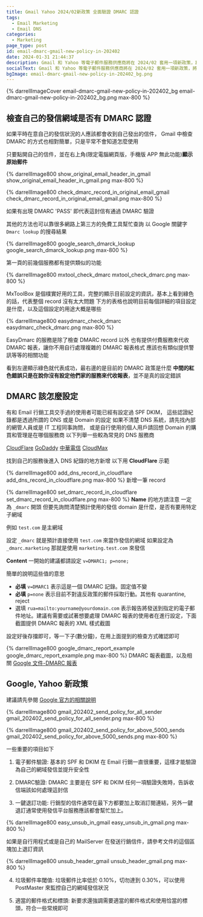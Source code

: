 ```yaml
---
title: Gmail Yahoo 2024/02新政策 全面驗證 DMARC 認證
tags:
  - Email Marketing
  - Email DNS
categories:
  - Marketing
page_type: post
id: email-dmarc-gmail-new-policy-in-202402
date: 2024-01-31 21:44:37
description: Gmail 和 Yahoo 等電子郵件服務供應商將在 2024/02 套用一項新政策，將會對所有在發行銷郵件的網域驗證是否有正確的 DMARC 政策，如何檢查自己的網域是否已經有設定 DMARC 和參考其他相關規定。此對象包含使用第三方電子郵件服務如 MailChimp 等網域或是自行架設電子郵件 Server和仰賴 Amazon SES 等所有用戶
socialText: Gmail 和 Yahoo 等電子郵件服務供應商將在 2024/02 套用一項新政策，將會對所有在發行銷郵件的網域驗證是否有正確的 DMARC 政策
bgImage: email-dmarc-gmail-new-policy-in-202402_bg.png
---
```


{% darrellImageCover email-dmarc-gmail-new-policy-in-202402_bg email-dmarc-gmail-new-policy-in-202402_bg.png max-800 %}

## 檢查自己的發信網域是否有 DMARC 認證

如果平時在意自己的發信狀況的人應該都會收到自己發出的信件，
Gmail 中檢查 DMARC 的方式也相對簡單，只是平常不會知道怎麼使用

只要點開自己的信件，並在右上角(限定電腦網頁版，手機版 APP 無此功能)**顯示原始郵件**


{% darrellImage800 show_original_email_header_in_gmail show_original_email_header_in_gmail.png max-800 %}

{% darrellImage800 check_dmarc_record_in_original_email_gmail check_dmarc_record_in_original_email_gmail.png max-800 %}

如果有出現 DMARC 'PASS' 即代表這封信有通過 DMARC 驗證

其他的方法也可以靠很多網路上第三方的免費工具幫忙查詢
以 Google 關鍵字 `Dmarc lookup` 的搜尋結果

{% darrellImage800 google_search_dmarck_lookup google_search_dmarck_lookup.png max-800 %}

第一頁的前幾個服務都有提供類似的功能

{% darrellImage800 mxtool_check_dmarc mxtool_check_dmarc.png max-800 %}

MxToolBox 是個樸實好用的工具，完整的顯示目前設定的資訊，基本上看到綠色的話，代表整個 record 沒有太大問題
下方的表格也說明目前每個詳細的項目設定是什麼，以及這個設定的用途大概是哪些

{% darrellImage800 easydmarc_check_dmarc easydmarc_check_dmarc.png max-800 %}

EasyDmarc 的服務是除了檢查 DMARC record 以外
也有提供付費服務來代收 DMARC 報表，讓你不用自行處理複雜的 DMARC 報表格式
應該也有類似提供警訊等等的相關功能

看到左邊顯示綠色就代表成功，最右邊的是目前的 DMARC 政策是什麼
**中間的紅色錯誤只是在說你沒有設定他們家的服務來代收報表**，並不是真的設定錯誤

## DMARC 該怎麼設定

有和 Email 行銷工具交手過的使用者可能已經有設定過 SPF DKIM，
這些認證紀錄都是透過所謂的 DNS 或是 Domain 的設定
如果不清楚 DNS 系統，請先找內部的網管人員或是 IT 工程同事詢問，
或是自行使用的個人用戶請回想 Domain 的購買和管理是在哪個服務商
以下列舉一些較為常見的 DNS 服務商

[CloudFlare](https://dash.cloudflare.com/login)
[GoDaddy](https://tw.godaddy.com/)
[中華電信](https://dnmgt.hinet.net/DNShosting/dns_pro_c2/login.php)
[CloudMax](https://www.cloudmax.com.tw/#)

找到自己的服務後進入 DNS 紀錄的地方新增
以下用 **CloudFlare** 示範

{% darrellImage800 add_dns_record_in_cloudflare add_dns_record_in_cloudflare.png max-800 %}
新增一筆 record

{% darrellImage800 set_dmarc_record_in_cloudflare set_dmarc_record_in_cloudflare.png max-800 %}
**Name** 的地方請注意
一定為 `_dmarc` 開頭
但要先詢問清楚預計使用的發信 domain 是什麼，是否有要用特定子網域

例如
`test.com` 是主網域

設定 `_dmarc` 就是預計直接使用 `test.com` 來當作發信的網域
如果設定為 `_dmarc.marketing` 那就是使用 `marketing.test.com` 來發信

**Content**
一開始的建議都請設定
`v=DMARC1; p=none;`

簡單的說明這些值的意思
- **必填** `v=DMARC1` 表示這是一個 DMARC 記錄。固定值不變
- **必填** `p=none` 表示目前不對違反政策的郵件採取行動。其他有 quarantine, reject
- 選填 `rua=mailto:yourname@yourdomain.com` 表示報告將發送到指定的電子郵件地址。建議有需要或試著想要處理 DMARC 報表的使用者在進行設定，下面截圖提供 DMARC 報表的 XML 樣式截圖

設定好後存擋即可，等一下子(數分鐘)，在用上面提到的檢查方式確認即可


{% darrellImage800 google_dmarc_report_example google_dmarc_report_example.png max-800 %}
DMARC 報表截圖，以及相關 [Google 文件-DMARC 報表](https://support.google.com/a/answer/10032472?hl=zh-Hant#zippy=%2Cdmarc-%E5%A0%B1%E8%A1%A8%E7%AF%84%E4%BE%8B-%E5%8E%9F%E5%A7%8B-xml-%E6%A0%BC%E5%BC%8F)

## Google, Yahoo 新政策

建議請先參閱 [Google 官方的相關說明](https://support.google.com/a/answer/81126?hl=zh-Hant)

{% darrellImage800 gmail_202402_send_policy_for_all_sender gmail_202402_send_policy_for_all_sender.png max-800 %}

{% darrellImage800 gmail_202402_send_policy_for_above_5000_sends gmail_202402_send_policy_for_above_5000_sends.png max-800 %}

一些重要的項目如下

1. 電子郵件驗證: 基本的 SPF 和 DKIM 在 Email 行銷一直很重要，這樣才能驗證為自己的網域發信並提升安全性

2. DMARC驗證: DMARC 主要是在 SPF 和 DKIM 任何一項驗證失敗時，告訴收信端該如何處理這封信

3. 一鍵退訂功能: 行銷型的信件通常在最下方都要加上取消訂閱連結，另外一鍵退訂通常使用發信平台服務應該都會幫忙加上。

{% darrellImage800 easy_unsub_in_gmail easy_unsub_in_gmail.png max-800 %}

如果是自行用程式或是自己的 MailServer 在發送行銷信件，請參考文件的這個區塊加上退訂資訊

{% darrellImage800 unsub_header_gmail unsub_header_gmail.png max-800 %}

4. 垃圾郵件率閾值: 垃圾郵件比率低於 0.10%，切勿達到 0.30%，可以使用 PostMaster 來監控自己的網域發信狀況

5. 適當的郵件格式和標頭: 新要求還強調需要適當的郵件格式和使用恰當的標頭，符合一些常規即可


